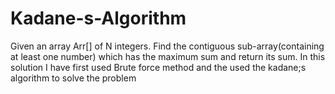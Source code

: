 # Kadane-s-Algorithm
Given an array Arr[] of N integers. Find the contiguous sub-array(containing at least one number) which has the maximum sum and return its sum.
In this solution I have first used Brute force method and the used the kadane;s algorithm to solve the problem
